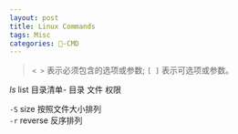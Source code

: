 ```yaml
---
layout: post
title: Linux Commands  
tags: Misc
categories: -CMD
---
```


> `< >` 表示必须包含的选项或参数; `[ ]` 表示可选项或参数。

*ls*
 list 目录清单- 目录 文件 权限

`-S`  size       按照文件大小排列  
`-r`  reverse    反序排列